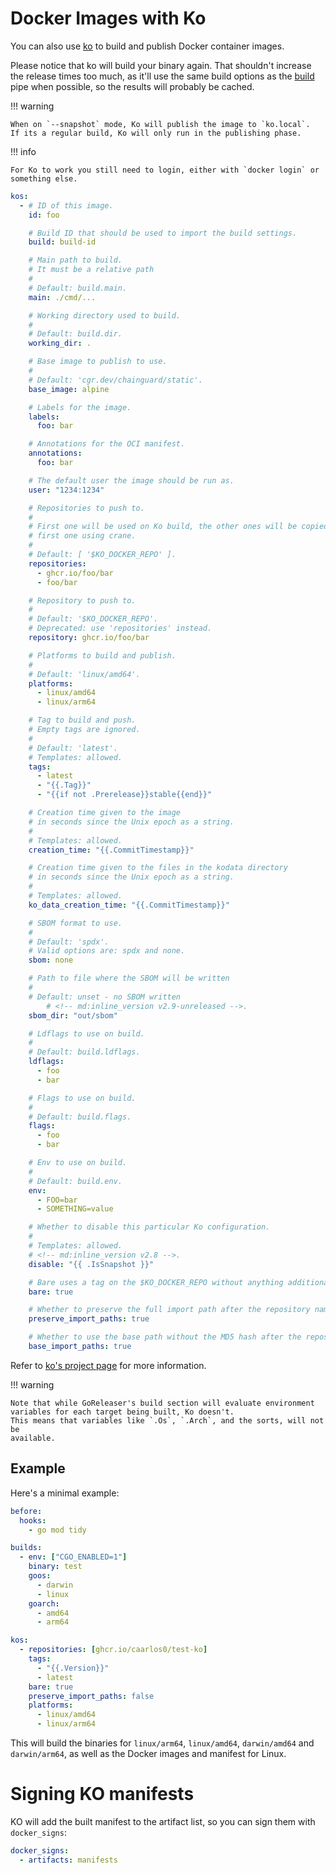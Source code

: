 # Docker Images with Ko

You can also use [ko][] to build and publish Docker container images.

Please notice that ko will build your binary again.
That shouldn't increase the release times too much, as it'll use the same build
options as the [build][] pipe when possible, so the results will probably be
cached.

!!! warning

    When on `--snapshot` mode, Ko will publish the image to `ko.local`.
    If its a regular build, Ko will only run in the publishing phase.

!!! info

    For Ko to work you still need to login, either with `docker login` or
    something else.

```yaml title=".goreleaser.yaml"
kos:
  - # ID of this image.
    id: foo

    # Build ID that should be used to import the build settings.
    build: build-id

    # Main path to build.
    # It must be a relative path
    #
    # Default: build.main.
    main: ./cmd/...

    # Working directory used to build.
    #
    # Default: build.dir.
    working_dir: .

    # Base image to publish to use.
    #
    # Default: 'cgr.dev/chainguard/static'.
    base_image: alpine

    # Labels for the image.
    labels:
      foo: bar

    # Annotations for the OCI manifest.
    annotations:
      foo: bar

    # The default user the image should be run as.
    user: "1234:1234"

    # Repositories to push to.
    #
    # First one will be used on Ko build, the other ones will be copied from the
    # first one using crane.
    #
    # Default: [ '$KO_DOCKER_REPO' ].
    repositories:
      - ghcr.io/foo/bar
      - foo/bar

    # Repository to push to.
    #
    # Default: '$KO_DOCKER_REPO'.
    # Deprecated: use 'repositories' instead.
    repository: ghcr.io/foo/bar

    # Platforms to build and publish.
    #
    # Default: 'linux/amd64'.
    platforms:
      - linux/amd64
      - linux/arm64

    # Tag to build and push.
    # Empty tags are ignored.
    #
    # Default: 'latest'.
    # Templates: allowed.
    tags:
      - latest
      - "{{.Tag}}"
      - "{{if not .Prerelease}}stable{{end}}"

    # Creation time given to the image
    # in seconds since the Unix epoch as a string.
    #
    # Templates: allowed.
    creation_time: "{{.CommitTimestamp}}"

    # Creation time given to the files in the kodata directory
    # in seconds since the Unix epoch as a string.
    #
    # Templates: allowed.
    ko_data_creation_time: "{{.CommitTimestamp}}"

    # SBOM format to use.
    #
    # Default: 'spdx'.
    # Valid options are: spdx and none.
    sbom: none

    # Path to file where the SBOM will be written
    #
    # Default: unset - no SBOM written
		# <!-- md:inline_version v2.9-unreleased -->.
    sbom_dir: "out/sbom"

    # Ldflags to use on build.
    #
    # Default: build.ldflags.
    ldflags:
      - foo
      - bar

    # Flags to use on build.
    #
    # Default: build.flags.
    flags:
      - foo
      - bar

    # Env to use on build.
    #
    # Default: build.env.
    env:
      - FOO=bar
      - SOMETHING=value

    # Whether to disable this particular Ko configuration.
    #
    # Templates: allowed.
    # <!-- md:inline_version v2.8 -->.
    disable: "{{ .IsSnapshot }}"

    # Bare uses a tag on the $KO_DOCKER_REPO without anything additional.
    bare: true

    # Whether to preserve the full import path after the repository name.
    preserve_import_paths: true

    # Whether to use the base path without the MD5 hash after the repository name.
    base_import_paths: true
```

Refer to [ko's project page][ko] for more information.

!!! warning

    Note that while GoReleaser's build section will evaluate environment
    variables for each target being built, Ko doesn't.
    This means that variables like `.Os`, `.Arch`, and the sorts, will not be
    available.

## Example

Here's a minimal example:

```yaml title=".goreleaser.yaml"
before:
  hooks:
    - go mod tidy

builds:
  - env: ["CGO_ENABLED=1"]
    binary: test
    goos:
      - darwin
      - linux
    goarch:
      - amd64
      - arm64

kos:
  - repositories: [ghcr.io/caarlos0/test-ko]
    tags:
      - "{{.Version}}"
      - latest
    bare: true
    preserve_import_paths: false
    platforms:
      - linux/amd64
      - linux/arm64
```

This will build the binaries for `linux/arm64`, `linux/amd64`, `darwin/amd64`
and `darwin/arm64`, as well as the Docker images and manifest for Linux.

# Signing KO manifests

KO will add the built manifest to the artifact list, so you can sign them with
`docker_signs`:

```yaml title=".goreleaser.yaml"
docker_signs:
  - artifacts: manifests
```

[ko]: https://ko.build
[build]: builds/go.md
